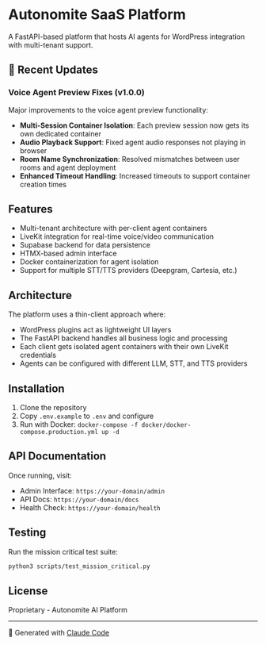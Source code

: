 # Autonomite SaaS Platform

A FastAPI-based platform that hosts AI agents for WordPress integration with multi-tenant support.

## 🚀 Recent Updates

### Voice Agent Preview Fixes (v1.0.0)

Major improvements to the voice agent preview functionality:

- **Multi-Session Container Isolation**: Each preview session now gets its own dedicated container
- **Audio Playback Support**: Fixed agent audio responses not playing in browser
- **Room Name Synchronization**: Resolved mismatches between user rooms and agent deployment
- **Enhanced Timeout Handling**: Increased timeouts to support container creation times

## Features

- Multi-tenant architecture with per-client agent containers
- LiveKit integration for real-time voice/video communication
- Supabase backend for data persistence
- HTMX-based admin interface
- Docker containerization for agent isolation
- Support for multiple STT/TTS providers (Deepgram, Cartesia, etc.)

## Architecture

The platform uses a thin-client approach where:
- WordPress plugins act as lightweight UI layers
- The FastAPI backend handles all business logic and processing
- Each client gets isolated agent containers with their own LiveKit credentials
- Agents can be configured with different LLM, STT, and TTS providers

## Installation

1. Clone the repository
2. Copy `.env.example` to `.env` and configure
3. Run with Docker: `docker-compose -f docker/docker-compose.production.yml up -d`

## API Documentation

Once running, visit:
- Admin Interface: `https://your-domain/admin`
- API Docs: `https://your-domain/docs`
- Health Check: `https://your-domain/health`

## Testing

Run the mission critical test suite:
```bash
python3 scripts/test_mission_critical.py
```

## License

Proprietary - Autonomite AI Platform

---

🤖 Generated with [Claude Code](https://claude.ai/code)